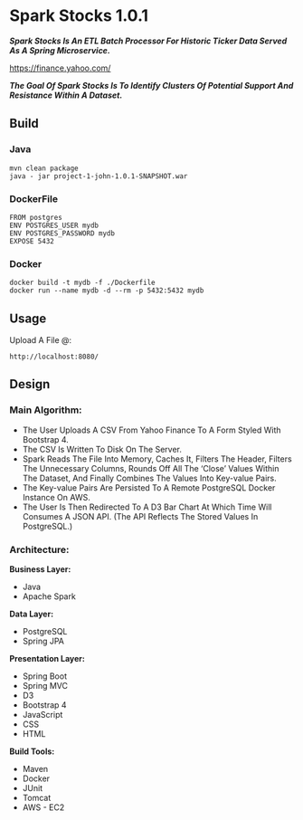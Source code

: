 # Spark Stocks 1.0.1

***Spark Stocks Is An ETL Batch Processor For Historic Ticker Data Served As A Spring Microservice.***

https://finance.yahoo.com/

***The Goal Of Spark Stocks Is To Identify Clusters Of Potential Support And Resistance Within A Dataset.*** 

## Build
### Java
```
mvn clean package
java - jar project-1-john-1.0.1-SNAPSHOT.war
```

### DockerFile
```
FROM postgres
ENV POSTGRES_USER mydb
ENV POSTGRES_PASSWORD mydb
EXPOSE 5432
```

### Docker
```
docker build -t mydb -f ./Dockerfile
docker run --name mydb -d --rm -p 5432:5432 mydb
```

## Usage
Upload A File @:

`
http://localhost:8080/
`

## Design

### Main Algorithm: 
- The User Uploads A CSV From Yahoo Finance To A Form Styled With Bootstrap 4.
- The CSV Is Written To Disk On The Server.
- Spark Reads The File Into Memory, Caches It, Filters The Header, Filters The Unnecessary Columns, Rounds Off All The ‘Close’ Values Within The Dataset, And Finally Combines The Values Into Key-value Pairs.
- The Key-value Pairs Are Persisted To A Remote PostgreSQL Docker Instance On AWS.
- The User Is Then Redirected To A D3 Bar Chart At Which Time Will Consumes A JSON API. (The API Reflects The Stored Values In PostgreSQL.)

### Architecture:
**Business Layer:**
- Java
- Apache Spark

**Data Layer:**
- PostgreSQL
- Spring JPA

**Presentation Layer:**
- Spring Boot
- Spring MVC
- D3
- Bootstrap 4
- JavaScript
- CSS
- HTML

**Build Tools:**
- Maven
- Docker
- JUnit
- Tomcat
- AWS - EC2
